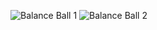 ![Balance Ball 1](https://github.com/DanilaKosynkin/BalanceBall/assets/106236167/38fb6de1-da6d-4e95-95b0-2d102c57f195)
![Balance Ball 2](https://github.com/DanilaKosynkin/BalanceBall/assets/106236167/e5cd9b67-edbc-4d2e-b206-b85a7cdf7fa8)
